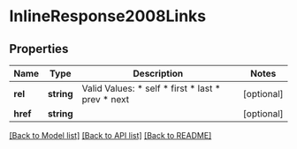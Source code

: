 # InlineResponse2008Links

## Properties
Name | Type | Description | Notes
------------ | ------------- | ------------- | -------------
**rel** | **string** | Valid Values:   * self   * first   * last   * prev   * next | [optional] 
**href** | **string** |  | [optional] 

[[Back to Model list]](../README.md#documentation-for-models) [[Back to API list]](../README.md#documentation-for-api-endpoints) [[Back to README]](../README.md)



